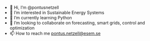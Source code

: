 - 👋 Hi, I’m @pontusnetzell
- 👀 I’m interested in Sustainable Energy Systems
- 🌱 I’m currently learning Python
- 💞️ I’m looking to collaborate on forecasting, smart grids, control and optimization
- 📫 How to reach me pontus.netzell@esem.se

<!---
pontusnetzell/pontusnetzell is a ✨ special ✨ repository because its `README.md` (this file) appears on your GitHub profile.
You can click the Preview link to take a look at your changes.
--->
